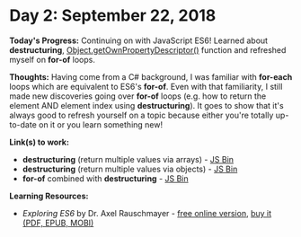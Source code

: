 # Day 2: September 22, 2018

**Today's Progress:** Continuing on with JavaScript ES6! Learned about **destructuring**, [Object.getOwnPropertyDescriptor()](https://developer.mozilla.org/en-US/docs/Web/JavaScript/Reference/Global_Objects/Object/getOwnPropertyDescriptor) function and refreshed myself on **for-of** loops.

**Thoughts:** Having come from a C# background, I was familiar with **for-each** loops which are equivalent to ES6's **for-of**. Even with that familiarity, I still made new discoveries going over **for-of** loops (e.g. how to return the element AND element index using **destructuring**). It goes to show that it's always good to refresh yourself on a topic because either you're totally up-to-date on it or you learn something new!

**Link(s) to work:**
* **destructuring** (return multiple values via arrays) - [JS Bin](https://jsbin.com/vogiqanatu/edit?js,console)
* **destructuring** (return multiple values via objects) - [JS Bin](https://jsbin.com/yasarojuxa/edit?js,console)
* **for-of** combined with **destructuring** - [JS Bin](https://jsbin.com/ranavacabo/edit?js,console)

**Learning Resources:**
* _Exploring ES6_ by Dr. Axel Rauschmayer - [free online version](http://exploringjs.com/es6/index.html), [buy it (PDF, EPUB, MOBI)](https://leanpub.com/exploring-es6/)
